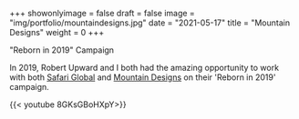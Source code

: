 +++
showonlyimage = false
draft = false
image = "img/portfolio/mountaindesigns.jpg"
date = "2021-05-17"
title = "Mountain Designs"
weight = 0
+++

"Reborn in 2019" Campaign

<!--more-->

In 2019, Robert Upward and I both had the amazing opportunity to work with both [Safari Global](https://www.instagram.com/safari.global/) and [Mountain Designs](https://www.instagram.com/mountaindesigns/) on their 'Reborn in 2019' campaign.

{{< youtube 8GKsGBoHXpY>}}
